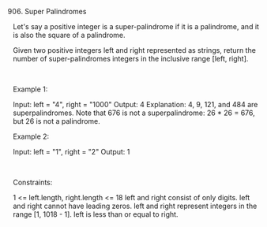 906. Super Palindromes

Let's say a positive integer is a super-palindrome if it is a palindrome, and it is also the square of a palindrome.

Given two positive integers left and right represented as strings, return the number of super-palindromes integers in the inclusive range [left, right].

 

Example 1:

Input: left = "4", right = "1000"
Output: 4
Explanation: 4, 9, 121, and 484 are superpalindromes.
Note that 676 is not a superpalindrome: 26 * 26 = 676, but 26 is not a palindrome.


Example 2:

Input: left = "1", right = "2"
Output: 1


 

Constraints:

1 <= left.length, right.length <= 18
left and right consist of only digits.
left and right cannot have leading zeros.
left and right represent integers in the range [1, 1018 - 1].
left is less than or equal to right.